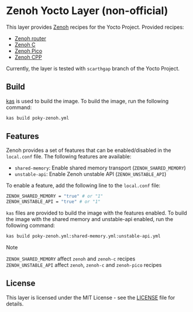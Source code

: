 # Zenoh Yocto Layer (non-official)

This layer provides [Zenoh](https://zenoh.io) recipes for the Yocto Project.
Provided recipes:

- [Zenoh router](https://github.com/eclipse-zenoh/zenoh.git)
- [Zenoh C](https://github.com/eclipse-zenoh/zenoh-c.git)
- [Zenoh Pico](https://github.com/eclipse-zenoh/zenoh-pico.git)
- [Zenoh CPP](https://github.com/eclipse-zenoh/zenoh-cpp.git)

Currently, the layer is tested with `scarthgap` branch of the Yocto Project.

## Build

[kas](https://kas.readthedocs.io/en/latest/) is used to build the image. To build the image, run the following command:

```bash
kas build poky-zenoh.yml
```

## Features

Zenoh provides a set of features that can be enabled/disabled in the `local.conf` file. The following features are available:

- `shared-memory`: Enable shared memory transport (`ZENOH_SHARED_MEMORY`)
- `unstable-api`: Enable Zenoh unstable API (`ZENOH_UNSTABLE_API`)

To enable a feature, add the following line to the `local.conf` file:

```bash
ZENOH_SHARED_MEMORY = "true" # or "1"
ZENOH_UNSTABLE_API = "true" # or "1"
```

`kas` files are provided to build the image with the features enabled.
To build the image with the shared memory and unstable-api enabled, run the following command:

```bash
kas build poky-zenoh.yml:shared-memory.yml:unstable-api.yml
```

> [!NOTE]
>
> `ZENOH_SHARED_MEMORY` affect `zenoh` and `zenoh-c` recipes<br/>
> `ZENOH_UNSTABLE_API` affect `zenoh`, `zenoh-c` and `zenoh-pico` recipes

## License

This layer is licensed under the MIT License - see the [LICENSE](LICENSE) file for details.
